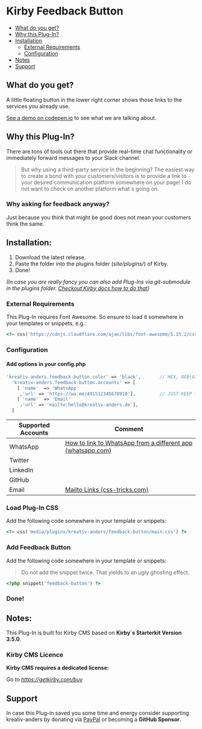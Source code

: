 # Kirby Feedback Button

* [What do you get?](#what-do-you-get)
* [Why this Plug-In?](#why-this-plug-in)
* [Installation](#installation)
    * [External Requirements](#external-requirements)
    * [Configuration](#configuration)
* [Notes](#notes)
* [Support](#support)  

## What do you get?
A little floating button in the lower right corner shows those links to the services you already use.

[See a demo on codepen.io](https://codepen.io/Manuel-Steinberg/pen/MWbJLWm) to see what we are talking about.

## Why this Plug-In?
There are tons of tools out there that provide real-time chat functionality or immediately forward messages to your Slack channel. 

>But why using a third-party service in the beginning? 
>The easiest way to create a bond with your customers/visitors is to provide a link to your desired communication platform somewhere on your page! I do not want to check on another platform what´s going on.

### Why asking for feedback anyway?
Just because you think that might be good does not mean your customers think the same. 

## Installation:
1. Download the latest release.
2. Paste the folder into the plugins folder (*site/plugins/*) of Kirby.
3. Done!

*(In case you are really fancy you can also add Plug-Ins via git-submodule in the plugins folder. [Checkout Kirby docs how to do that](https://getkirby.com/docs/cookbook/setup/git#setting-up-kirby-as-a-git-submodule))*

### External Requirements
This Plug-In requires Font Awesome. 
So ensure to load it somewhere in your templates or snippets, e.g.:

````php
<?= css('https://cdnjs.cloudflare.com/ajax/libs/font-awesome/5.15.2/css/all.min.css') ?>
````

### Configuration

#### Add options in your config.php
````php
'kreativ-anders.feedback-button.color' => 'black',       // HEX, RGB(A), COLOR ... WHATEVER YOU DESIRE
  'kreativ-anders.feedback-button.accounts' => [
    [ 'name'  => 'WhatsApp'
     ,'url' => 'https://wa.me/491512345678910'],         // JUST KEEP THE CORRECT URLs IN MIND
    [ 'name'  => 'Email'
     ,'url' => 'mailto:hello@kreativ-anders.de'],
  ]
````

**Supported Accounts** | **Comment**
---- | ----
WhatsApp | [How to link to WhatsApp from a different app (whatsapp.com)](https://faq.whatsapp.com/iphone/how-to-link-to-whatsapp-from-a-different-app/)
Twitter | 
LinkedIn | 
GitHub | 
Email | [Mailto Links (css-tricks.com)](https://css-tricks.com/snippets/html/mailto-links/)

### Load Plug-In CSS 
Add the following code somewhere in your template or snippets:

````php
<?= css('media/plugins/kreativ-anders/feedback-button/main.css') ?>
````

### Add Feedback Button
Add the following code somewhere in your template or snippets:

> Do not add the snippet twice. That yields to an ugly ghosting effect. 

````php
<?php snippet('feedback-button') ?>
````

### Done!

## Notes:
This Plug-In is built for Kirby CMS based on **Kirby´s Starterkit Version 3.5.0**. 

### Kirby CMS Licence 
**Kirby CMS requires a dedicated license:**

*Go to https://getkirby.com/buy*

## Support

In case this Plug-in saved you some time and energy consider supporting kreativ-anders by donating via [PayPal](https://paypal.me/kreativanders) or becoming a **GitHub Sponsor**.
